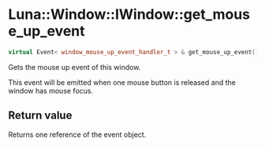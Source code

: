 # Luna::Window::IWindow::get_mouse_up_event

```c++
virtual Event< window_mouse_up_event_handler_t > & get_mouse_up_event()=0
```

Gets the mouse up event of this window. 

This event will be emitted when one mouse button is released and the window has mouse focus. 

## Return value
Returns one reference of the event object. 

